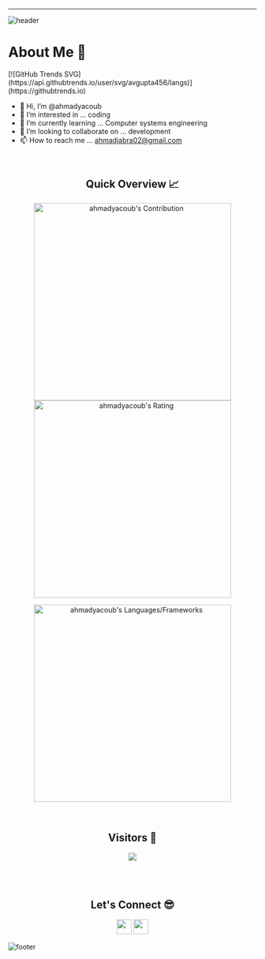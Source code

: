 
<!---
ahmadyacoub/ahmadyacoub is a ✨ special ✨ repository because its `README.md` (this file) appears on your GitHub profile.
You can click the Preview link to take a look at your changes.
--->
-----
![header](https://capsule-render.vercel.app/api?type=waving&color=gradient&height=280&section=header&text=Hi%20there%20%F0%9F%91%8B&fontSize=90)

<!--
**ahmadyacoub/ahmadyacoub** is a ✨ _special_ ✨ repository because its `README.md` (this file) appears on your GitHub profile.

-->
<h1>About Me 📌</h1>
[![GitHub Trends SVG](https://api.githubtrends.io/user/svg/avgupta456/langs)](https://githubtrends.io)

- 👋 Hi, I’m @ahmadyacoub
- 👀 I’m interested in ... coding
- 🌱 I’m currently learning ... Computer systems engineering 
- 💞️ I’m looking to collaborate on ... development 
- 📫 How to reach me ... ahmadjabra02@gmail.com

<br />

<h2 align="center">Quick Overview 📈</h2>
  
  <p align = "center">
 
</p>

<p align = "center">
  <img src = "https://github-readme-stats.vercel.app/api?username=ahmadyacoub&count_private=true&theme=dracula&hide_border=true" alt = "ahmadyacoub's Contribution" width = 400 >
  <img src = "https://github-readme-streak-stats.herokuapp.com?user=ahmadyacoub&count_private=true&theme=dracula&hide_border=true" alt = "ahmadyacoub's Rating" width = 400 >

</p>

<p align = "center">

 <img src = "https://github-readme-stats.vercel.app/api/top-langs?username=ahmadyacoub&show_icons=true&count_private=true&locale=en&layout=compact&langs_count=10&hide_border=true&bg_color=282A36&title_color=DD6387&text_color=fff&icon_color=fff" alt = "ahmadyacoub's Languages/Frameworks" width = 400 />
</p>


<br />
<h2 align="center">Visitors 👀</h2>
<div align="center" >
  <img src="https://profile-counter.glitch.me/ahmadyacoub/count.svg"></img>
</div>

<br /><br />
<h2 align="center">Let's Connect 😎</h2>
<p align="center">
  <a href = "mailto:ahmadjabra02@gmail.com"><img src = "https://img.shields.io/badge/Gmail-D14836?style=for-the-badge&logo=gmail&logoColor=white" height = 30></a>
  <a href = "https://www.linkedin.com/in/ahmad-jabra/"><img src = "https://img.shields.io/badge/LinkedIn-0077B5?style=for-the-badge&logo=linkedin&logoColor=white"     height = 30></a>
 
</p>

![footer](https://capsule-render.vercel.app/api?type=waving&color=gradient&height=150&section=footer)
